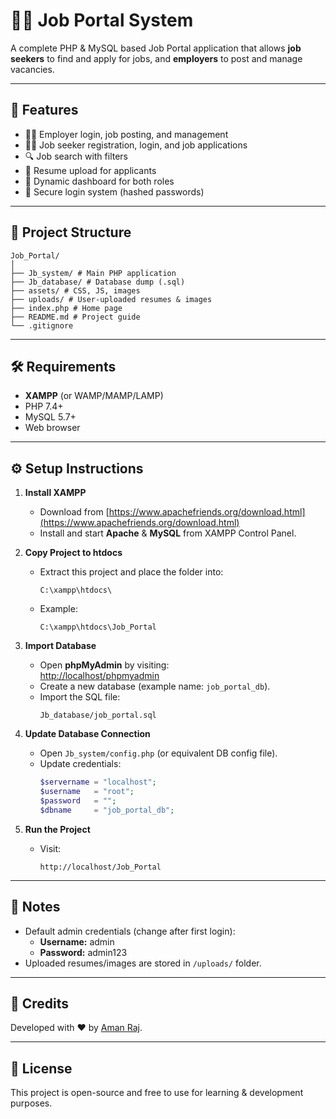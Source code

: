 # 🧑‍💼 Job Portal System

A complete PHP & MySQL based Job Portal application that allows **job seekers** to find and apply for jobs, and **employers** to post and manage vacancies.

---


## 🚀 Features

- 👨‍💼 Employer login, job posting, and management  
- 🧑‍🎓 Job seeker registration, login, and job applications  
- 🔍 Job search with filters  
- 📄 Resume upload for applicants  
- 📢 Dynamic dashboard for both roles  
- 🔐 Secure login system (hashed passwords)  

---

## 📂 Project Structure

```
Job_Portal/
│
├── Jb_system/ # Main PHP application
├── Jb_database/ # Database dump (.sql)
├── assets/ # CSS, JS, images
├── uploads/ # User-uploaded resumes & images
├── index.php # Home page
├── README.md # Project guide
└── .gitignore
```


---

## 🛠️ Requirements

- **XAMPP** (or WAMP/MAMP/LAMP)
- PHP 7.4+  
- MySQL 5.7+  
- Web browser

---

## ⚙️ Setup Instructions

1. **Install XAMPP**  
   - Download from [https://www.apachefriends.org/download.html](https://www.apachefriends.org/download.html)  
   - Install and start **Apache** & **MySQL** from XAMPP Control Panel.

2. **Copy Project to htdocs**  
   - Extract this project and place the folder into:
     ```
     C:\xampp\htdocs\
     ```
   - Example:
     ```
     C:\xampp\htdocs\Job_Portal
     ```

3. **Import Database**  
   - Open **phpMyAdmin** by visiting:  
     [http://localhost/phpmyadmin](http://localhost/phpmyadmin)
   - Create a new database (example name: `job_portal_db`).
   - Import the SQL file:
     ```
     Jb_database/job_portal.sql
     ```

4. **Update Database Connection**  
   - Open `Jb_system/config.php` (or equivalent DB config file).  
   - Update credentials:
     ```php
     $servername = "localhost";
     $username   = "root";
     $password   = "";
     $dbname     = "job_portal_db";
     ```

5. **Run the Project**  
   - Visit:
     ```
     http://localhost/Job_Portal
     ```
<!--
---
 
## 🖼️ Screenshots

### Home Page
![Home Page Screenshot](screenshots/home.png)

### Job Listings
![Job Listings Screenshot](screenshots/jobs.png)
You can viwe the listed job here
-->
---

## 📌 Notes

- Default admin credentials (change after first login):
  - **Username:** admin  
  - **Password:** admin123
- Uploaded resumes/images are stored in `/uploads/` folder.

---

## 👤 Credits

Developed with ❤️ by [Aman Raj](https://github.com/Aman-raj23).

---

## 📜 License

This project is open-source and free to use for learning & development purposes.

